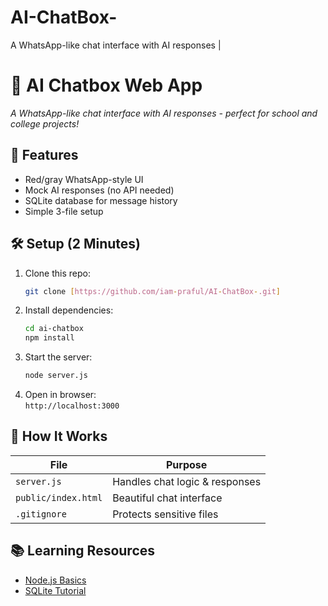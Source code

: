 # AI-ChatBox-
A WhatsApp-like chat interface with AI responses
|
# 🤖 AI Chatbox Web App  
*A WhatsApp-like chat interface with AI responses - perfect for school and college projects!*  
  
## 🌟 Features  
- Red/gray WhatsApp-style UI  
- Mock AI responses (no API needed)  
- SQLite database for message history  
- Simple 3-file setup  

## 🛠️ Setup (2 Minutes)  
1. Clone this repo:  
   ```bash
   git clone [https://github.com/iam-praful/AI-ChatBox-.git]
   ```
2. Install dependencies:  
   ```bash
   cd ai-chatbox
   npm install
   ```
3. Start the server:  
   ```bash
   node server.js
   ```
4. Open in browser:  
   `http://localhost:3000`

## 🔧 How It Works  
| File | Purpose |  
|------|---------|  
| `server.js` | Handles chat logic & responses |  
| `public/index.html` | Beautiful chat interface |  
| `.gitignore` | Protects sensitive files |  

## 📚 Learning Resources  
- [Node.js Basics](https://nodejs.org/en/docs/guides)  
- [SQLite Tutorial](https://www.sqlitetutorial.net/)  
